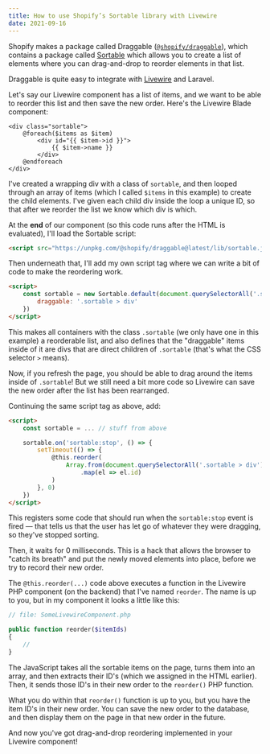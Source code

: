 ```yaml
---
title: How to use Shopify’s Sortable library with Livewire
date: 2021-09-16
---
```


Shopify makes a package called Draggable ([`@shopify/draggable`](https://github.com/Shopify/draggable)), which contains a package called [Sortable](https://github.com/Shopify/draggable/tree/master/src/Sortable) which allows you to create a list of elements where you can drag-and-drop to reorder elements in that list.

Draggable is quite easy to integrate with [Livewire](https://laravel-livewire.com) and Laravel.

Let's say our Livewire component has a list of items, and we want to be able to reorder this list and then save the new order. Here's the Livewire Blade component:

```blade
<div class="sortable">
    @foreach($items as $item)
        <div id="{{ $item->id }}">
            {{ $item->name }}
        </div>
    @endforeach
</div>
```

I've created a wrapping div with a class of `sortable`, and then looped through an array of items (which I called `$items` in this example) to create the child elements. I've given each child div inside the loop a unique ID, so that after we reorder the list we know which div is which.

At the **end** of our component (so this code runs after the HTML is evaluated), I'll load the Sortable script:

```html
<script src="https://unpkg.com/@shopify/draggable@latest/lib/sortable.js"></script>
```

Then underneath that, I'll add my own script tag where we can write a bit of code to make the reordering work.

```html
<script>
    const sortable = new Sortable.default(document.querySelectorAll('.sortable'), {
        draggable: '.sortable > div'
    })
</script>
```

This makes all containers with the class `.sortable` (we only have one in this example) a reorderable list, and also defines that the "draggable" items inside of it are divs that are direct children of `.sortable` (that's what the CSS selector `>` means).

Now, if you refresh the page, you should be able to drag around the items inside of `.sortable`! But we still need a bit more code so Livewire can save the new order after the list has been rearranged.

Continuing the same script tag as above, add:

```html
<script>
    const sortable = ... // stuff from above

    sortable.on('sortable:stop', () => {
        setTimeout(() => {
            @this.reorder(
                Array.from(document.querySelectorAll('.sortable > div'))
                    .map(el => el.id)
            )
        }, 0)
    })
</script>
```

This registers some code that should run when the `sortable:stop` event is fired — that tells us that the user has let go of whatever they were dragging, so they've stopped sorting.

Then, it waits for 0 milliseconds. This is a hack that allows the browser to "catch its breath" and put the newly moved elements into place, before we try to record their new order.

The `@this.reorder(...)` code above executes a function in the Livewire PHP component (on the backend) that I've named `reorder`. The name is up to you, but in my component it looks a little like this:

```php
// file: SomeLivewireComponent.php

public function reorder($itemIds)
{
    //
}
```

The JavaScript takes all the sortable items on the page, turns them into an array, and then extracts their ID's (which we assigned in the HTML earlier). Then, it sends those ID's in their new order to the `reorder()` PHP function.

What you do within that `reorder()` function is up to you, but you have the item ID's in their new order. You can save the new order to the database, and then display them on the page in that new order in the future.

And now you've got drag-and-drop reordering implemented in your Livewire component!
